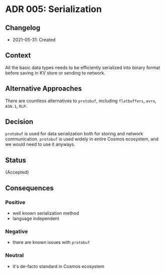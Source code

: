 # ADR 005: Serialization

## Changelog

- 2021-05-31: Created

## Context

All the basic data types needs to be efficiently serialized into binary format before saving in KV store or sending to network.

## Alternative Approaches

There are countless alternatives to `protobuf`, including `flatbuffers`, `avro`, `ASN.1`, `RLP`.

## Decision

`protobuf` is used for data serialization both for storing and network communication.
`protobuf` is used widely in entire Cosmos ecosystem, and we would need to use it anyways.

## Status

{Accepted}

## Consequences

### Positive

- well known serialization method
- language independent

### Negative

- there are known issues with `protobuf`

### Neutral

- it's de-facto standard in Cosmos ecosystem
